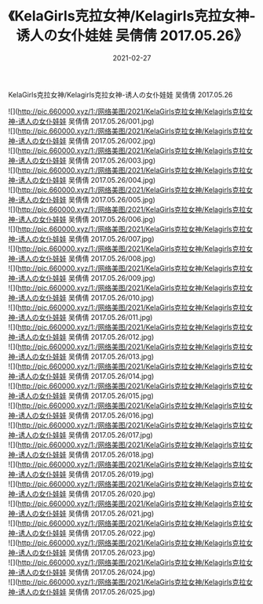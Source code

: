 ﻿---
layout: post
title:  《KelaGirls克拉女神/Kelagirls克拉女神-诱人の女仆娃娃 吴倩倩 2017.05.26》
date:   2021-02-27
img: http://pic.660000.xyz/1:/网络美图/2021/KelaGirls克拉女神/Kelagirls克拉女神-诱人の女仆娃娃 吴倩倩 2017.05.26/000.jpg
categories: [美女, 清纯, 唯美]
---

KelaGirls克拉女神/Kelagirls克拉女神-诱人の女仆娃娃 吴倩倩 2017.05.26

 ![](http://pic.660000.xyz/1:/网络美图/2021/KelaGirls克拉女神/Kelagirls克拉女神-诱人の女仆娃娃 吴倩倩 2017.05.26/001.jpg) <br>![](http://pic.660000.xyz/1:/网络美图/2021/KelaGirls克拉女神/Kelagirls克拉女神-诱人の女仆娃娃 吴倩倩 2017.05.26/002.jpg) <br>![](http://pic.660000.xyz/1:/网络美图/2021/KelaGirls克拉女神/Kelagirls克拉女神-诱人の女仆娃娃 吴倩倩 2017.05.26/003.jpg) <br>![](http://pic.660000.xyz/1:/网络美图/2021/KelaGirls克拉女神/Kelagirls克拉女神-诱人の女仆娃娃 吴倩倩 2017.05.26/004.jpg) <br>![](http://pic.660000.xyz/1:/网络美图/2021/KelaGirls克拉女神/Kelagirls克拉女神-诱人の女仆娃娃 吴倩倩 2017.05.26/005.jpg) <br>![](http://pic.660000.xyz/1:/网络美图/2021/KelaGirls克拉女神/Kelagirls克拉女神-诱人の女仆娃娃 吴倩倩 2017.05.26/006.jpg) <br>![](http://pic.660000.xyz/1:/网络美图/2021/KelaGirls克拉女神/Kelagirls克拉女神-诱人の女仆娃娃 吴倩倩 2017.05.26/007.jpg) <br>![](http://pic.660000.xyz/1:/网络美图/2021/KelaGirls克拉女神/Kelagirls克拉女神-诱人の女仆娃娃 吴倩倩 2017.05.26/008.jpg) <br>![](http://pic.660000.xyz/1:/网络美图/2021/KelaGirls克拉女神/Kelagirls克拉女神-诱人の女仆娃娃 吴倩倩 2017.05.26/009.jpg) <br>![](http://pic.660000.xyz/1:/网络美图/2021/KelaGirls克拉女神/Kelagirls克拉女神-诱人の女仆娃娃 吴倩倩 2017.05.26/010.jpg) <br>![](http://pic.660000.xyz/1:/网络美图/2021/KelaGirls克拉女神/Kelagirls克拉女神-诱人の女仆娃娃 吴倩倩 2017.05.26/011.jpg) <br>![](http://pic.660000.xyz/1:/网络美图/2021/KelaGirls克拉女神/Kelagirls克拉女神-诱人の女仆娃娃 吴倩倩 2017.05.26/012.jpg) <br>![](http://pic.660000.xyz/1:/网络美图/2021/KelaGirls克拉女神/Kelagirls克拉女神-诱人の女仆娃娃 吴倩倩 2017.05.26/013.jpg) <br>![](http://pic.660000.xyz/1:/网络美图/2021/KelaGirls克拉女神/Kelagirls克拉女神-诱人の女仆娃娃 吴倩倩 2017.05.26/014.jpg) <br>![](http://pic.660000.xyz/1:/网络美图/2021/KelaGirls克拉女神/Kelagirls克拉女神-诱人の女仆娃娃 吴倩倩 2017.05.26/015.jpg) <br>![](http://pic.660000.xyz/1:/网络美图/2021/KelaGirls克拉女神/Kelagirls克拉女神-诱人の女仆娃娃 吴倩倩 2017.05.26/016.jpg) <br>![](http://pic.660000.xyz/1:/网络美图/2021/KelaGirls克拉女神/Kelagirls克拉女神-诱人の女仆娃娃 吴倩倩 2017.05.26/017.jpg) <br>![](http://pic.660000.xyz/1:/网络美图/2021/KelaGirls克拉女神/Kelagirls克拉女神-诱人の女仆娃娃 吴倩倩 2017.05.26/018.jpg) <br>![](http://pic.660000.xyz/1:/网络美图/2021/KelaGirls克拉女神/Kelagirls克拉女神-诱人の女仆娃娃 吴倩倩 2017.05.26/019.jpg) <br>![](http://pic.660000.xyz/1:/网络美图/2021/KelaGirls克拉女神/Kelagirls克拉女神-诱人の女仆娃娃 吴倩倩 2017.05.26/020.jpg) <br>![](http://pic.660000.xyz/1:/网络美图/2021/KelaGirls克拉女神/Kelagirls克拉女神-诱人の女仆娃娃 吴倩倩 2017.05.26/021.jpg) <br>![](http://pic.660000.xyz/1:/网络美图/2021/KelaGirls克拉女神/Kelagirls克拉女神-诱人の女仆娃娃 吴倩倩 2017.05.26/022.jpg) <br>![](http://pic.660000.xyz/1:/网络美图/2021/KelaGirls克拉女神/Kelagirls克拉女神-诱人の女仆娃娃 吴倩倩 2017.05.26/023.jpg) <br>![](http://pic.660000.xyz/1:/网络美图/2021/KelaGirls克拉女神/Kelagirls克拉女神-诱人の女仆娃娃 吴倩倩 2017.05.26/024.jpg) <br>![](http://pic.660000.xyz/1:/网络美图/2021/KelaGirls克拉女神/Kelagirls克拉女神-诱人の女仆娃娃 吴倩倩 2017.05.26/025.jpg) <br>